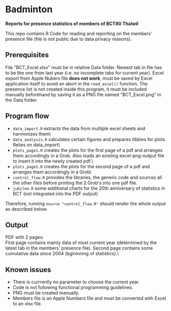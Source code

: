 # Badminton

**Reports for presence statistics of members of BCT80 Thalwil**

This repo contains R Code for reading and reporting on the members' presence file (file is not public due to data privacy reasons).

## Prerequisites

File "BCT_Excel.xlsx" must be in relative Data folder. Newest tab in file has to be the one from last year (i.e. no incomplete tabs for current year). Excel export from Apple Nubers file **does not work**, must be saved by Excel application itself to avoid an abort in the `read_excel()` function. The presence list is not created inside this program, it must be included manually beforehand by saving it as a PNG file named "BCT_Excel.png" in the Data folder.

## Program flow

-   `data_import.R` extracts the data from multiple excel sheets and harmonizes them\
-   `data_analysis.R` calculates certain figures and prepares tibbles for plots. Relies on data_import\
-   `plots_page1.R` creates the plots for the first page of a pdf and arranges them accordingly in a Grob. Also loads an existing excel-png-output file to insert it into the newly created pdf.\
-   `plots_page2.R` creates the plots for the second page of a pdf and arranges them accordingly in a Grob\
-   `control_flow.R` provides the libraries, the generic code and sources all the other files before printing the 2 Grob's into one pdf file.
-   `jubilee.R` some additional charts for the 20th anniversary of statistics in BCT (not integrated into the PDF output)

Therefore, running `source "control_flow.R"` should render the whole output as described below.

## Output

PDF with 2 pages:\
First page contains mainly data of most current year (determined by the latest tab in the members' presence file). Second page contains some cumulative data since 2004 (bgininning of statistics).\

## Known issues

-   There is currrently no parameter to choose the current year.
-   Code is not following functional programming guidelines.
-   PNG must be created manually.
-   Members file is an Apple Numbers file and must be converted with Excel to an xlsx file.
